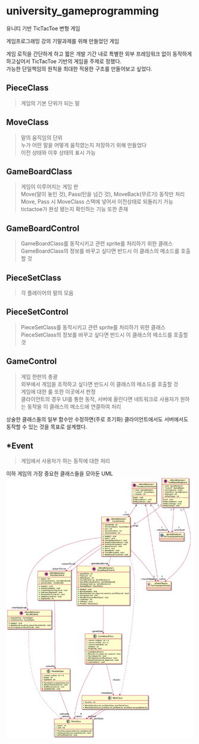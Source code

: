 university_gameprogramming
============================
   
유니티 기반 TicTacToe 변형 게임   
   
게임프로그래밍 강의 기말과제를 위해 만들었던 게임   
   
게임 로직을 간단하게 하고 짧은 개발 기간 내로 특별한 외부 프레임워크 없이 동작하게 하고싶어서 TicTacToe 기반의 게임을 주제로 정했다.   
가능한 단일책임의 원칙을 최대한 적용한 구조를 만들어보고 싶었다.  
   
## PieceClass
> 게임의 기본 단위가 되는 말   
   
## MoveClass   
> 말의 움직임의 단위   
> 누가 어떤 말을 어떻게 움직였는지 저장하기 위해 만들었다   
> 이전 상태와 이후 상태의 표시 가능   
   
## GameBoardClass   
> 게임이 이루어지는 게임 판   
> Move(말이 놓인 것), Pass(턴을 넘긴 것), MoveBack(무르기) 동작만 처리   
> Move, Pass 시 MoveClass 스택에 넣어서 이전상태로 되돌리기 가능   
> tictactoe가 완성 됐는지 확인하는 기능 또한 존재   
   
## GameBoardControl   
> GameBoardClass를 동작시키고 관련 sprite를 처리하기 위한 클래스   
> GameBoardClass의 정보를 바꾸고 싶다면 반드시 이 클래스의 메소드를 호출할 것    
   
## PieceSetClass   
> 각 플레이어의 말의 모음   
   
## PieceSetControl   
> PieceSetClass를 동작시키고 관련 sprite를 처리하기 위한 클래스   
> PieceSetClass의 정보를 바꾸고 싶다면 반드시 이 클래스의 메소드를 호출할 것    
   
## GameControl   
> 게임 한판의 총괄   
> 외부에서 게임을 조작하고 싶다면 반드시 이 클래스의 메소드를 호출할 것   
> 게임에 대한 룰 또한 이곳에서 판정   
> 클라이언트의 경우 UI를 통한 동작, 서버에 올린다면 네트워크로 사용자가 원하는 동작을 이 클래스의 메소드에 연결하여 처리   
   
상술한 클래스들의 일부 함수만 수정하면(주로 초기화) 클라이언트에서도 서버에서도 동작할 수 있는 것을 목표로 설계했다.   
   
## \*Event   
> 게임에서 사용자가 하는 동작에 대한 처리   
   
   
이하 게임의 가장 중요한 클래스들을 모아둔 UML   
![poster](./include.png)   
